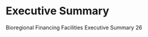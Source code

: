 # Executive Summary

Bioregional Financing Facilities                                                 Executive Summary   26